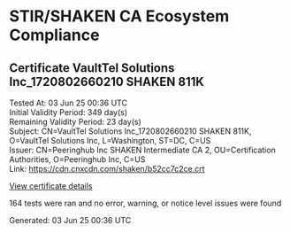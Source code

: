 # STIR/SHAKEN CA Ecosystem Compliance

## Certificate VaultTel Solutions Inc_1720802660210 SHAKEN 811K

Tested At: 03 Jun 25 00:36 UTC\
Initial Validity Period: 349 day(s)\
Remaining Validity Period: 23 day(s)\
Subject: CN=VaultTel Solutions Inc_1720802660210 SHAKEN 811K, O=VaultTel Solutions Inc, L=Washington, ST=DC, C=US\
Issuer: CN=Peeringhub Inc SHAKEN Intermediate CA 2, OU=Certification Authorities, O=Peeringhub Inc, C=US\
Link: https://cdn.cnxcdn.com/shaken/b52cc7c2ce.crt

[View certificate details](https://x509.io/?cert=MIIDRTCCAuugAwIBAgIRAKFnGblLLvo0Of1o%2BGGKqHQwCgYIKoZIzj0EAwIwfDELMAkGA1UEBhMCVVMxFzAVBgNVBAoMDlBlZXJpbmdodWIgSW5jMSIwIAYDVQQLDBlDZXJ0aWZpY2F0aW9uIEF1dGhvcml0aWVzMTAwLgYDVQQDDCdQZWVyaW5naHViIEluYyBTSEFLRU4gSW50ZXJtZWRpYXRlIENBIDIwHhcNMjQwNzEyMTY0NDIwWhcNMjUwNjI1MTgyODI0WjCBizELMAkGA1UEBhMCVVMxCzAJBgNVBAgMAkRDMRMwEQYDVQQHDApXYXNoaW5ndG9uMR8wHQYDVQQKDBZWYXVsdFRlbCBTb2x1dGlvbnMgSW5jMTkwNwYDVQQDDDBWYXVsdFRlbCBTb2x1dGlvbnMgSW5jXzE3MjA4MDI2NjAyMTAgU0hBS0VOIDgxMUswWTATBgcqhkjOPQIBBggqhkjOPQMBBwNCAAR38DC%2F3Eg5afWyShzxviwovMtFYiRMllXswCFCd7xH8WQr4AD5LShDj0AioeUjxz9VREjn1BU0J1HbPa9%2FNsZNo4IBPDCCATgwDgYDVR0PAQH%2FBAQDAgeAMAwGA1UdEwEB%2FwQCMAAwHQYDVR0OBBYEFER3ORfO%2FfcDzn6swaONNr4AyP%2FAMB8GA1UdIwQYMBaAFK6hc1GIKVcRygyp9LEKbk64S00HMBcGA1UdIAQQMA4wDAYKYIZIAYb%2FCQEBBDAWBggrBgEFBQcBGgQKMAigBhYEODExSzCBpgYDVR0fBIGeMIGbMIGYoDqgOIY2aHR0cHM6Ly9hdXRoZW50aWNhdGUtYXBpLmljb25lY3Rpdi5jb20vZG93bmxvYWQvdjEvY3JsolqkWDBWMRQwEgYDVQQHDAtCcmlkZ2V3YXRlcjELMAkGA1UECAwCTkoxEzARBgNVBAMMClNUSS1QQSBDUkwxCzAJBgNVBAYTAlVTMQ8wDQYDVQQKDAZTVEktUEEwCgYIKoZIzj0EAwIDSAAwRQIgCnVAxho5vqaLiXSCL9ByX%2BhwWEwvx7dJIeLaCk4y1MoCIQCtuEDzy%2FO%2BLsqhH%2FrGb6A4%2FczAzB42Wevu0GCqRN9FSw%3D%3D)

164 tests were ran and no error, warning, or notice level issues were found


Generated: 03 Jun 25 00:36 UTC